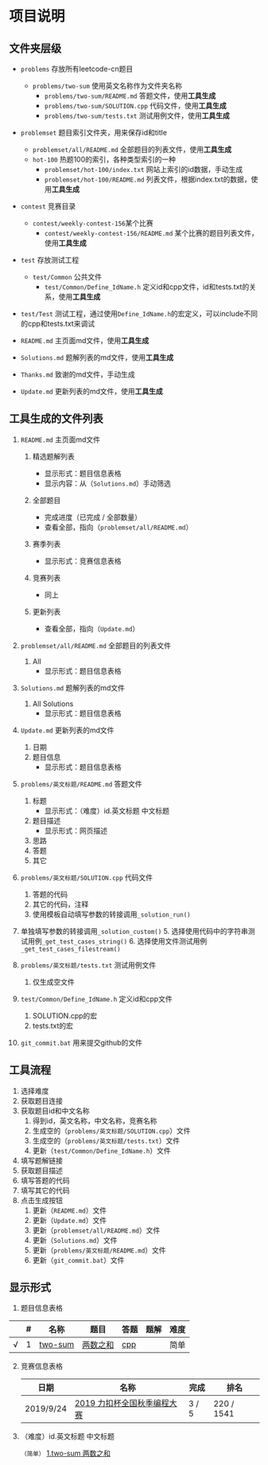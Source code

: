 # 项目说明

## 文件夹层级

* `problems` 存放所有leetcode-cn题目
  * `problems/two-sum` 使用英文名称作为文件夹名称
    * `problems/two-sum/README.md` 答题文件，使用**工具生成**
    * `problems/two-sum/SOLUTION.cpp` 代码文件，使用**工具生成** 
    * `problems/two-sum/tests.txt` 测试用例文件，使用**工具生成**

* `problemset` 题目索引文件夹，用来保存id和title
  * `problemset/all/README.md` 全部题目的列表文件，使用**工具生成**
  * `hot-100` 热题100的索引，各种类型索引的一种
    * `problemset/hot-100/index.txt` 网站上索引的id数据，手动生成
    * `problemset/hot-100/README.md` 列表文件，根据index.txt的数据，使用**工具生成**

* `contest` 竞赛目录
  * `contest/weekly-contest-156`某个比赛
    * `contest/weekly-contest-156/README.md` 某个比赛的题目列表文件，使用**工具生成**

* `test` 存放测试工程
  * `test/Common` 公共文件
    * `test/Common/Define_IdName.h` 定义id和cpp文件，id和tests.txt的关系，使用**工具生成**
* `test/Test` 测试工程，通过使用`Define_IdName.h`的宏定义，可以include不同的cpp和tests.txt来调试
  
* `README.md` 主页面md文件，使用**工具生成**
* `Solutions.md` 题解列表的md文件，使用**工具生成**
* `Thanks.md` 致谢的md文件，手动生成
* `Update.md` 更新列表的md文件，使用**工具生成**

## 工具生成的文件列表

1. `README.md` 主页面md文件

   1. 精选题解列表
      * 显示形式：题目信息表格
      * 显示内容：从（`Solutions.md`）手动筛选
   2. 全部题目
      * 完成进度（已完成 / 全部数量）
      * 查看全部，指向（`problemset/all/README.md`）

   3. 赛季列表
      * 显示形式：竞赛信息表格
   4. 竞赛列表
      * 同上

   5. 更新列表
      * 查看全部，指向（`Update.md`）

2. `problemset/all/README.md` 全部题目的列表文件
   1. All
      * 显示形式：题目信息表格

3. `Solutions.md` 题解列表的md文件
   1. All Solutions
      * 显示形式：题目信息表格

4. `Update.md` 更新列表的md文件
   1. 日期
   2. 题目信息
      * 显示形式：题目信息表格

5. `problems/英文标题/README.md` 答题文件
   1. 标题
      * 显示形式：（难度）id.英文标题 中文标题
   2. 题目描述
      * 显示形式：网页描述
   3. 思路
   4. 答题
   5. 其它
6. `problems/英文标题/SOLUTION.cpp` 代码文件
   1. 答题的代码
   2. 其它的代码，注释
   3. 使用模板自动填写参数的转接调用`_solution_run()`
4. 单独填写参数的转接调用`_solution_custom()`
   5. 选择使用代码中的字符串测试用例`_get_test_cases_string()`
   6. 选择使用文件测试用例`_get_test_cases_filestream()`
   
7. `problems/英文标题/tests.txt` 测试用例文件
   1. 仅生成空文件
8. `test/Common/Define_IdName.h` 定义id和cpp文件
   1. SOLUTION.cpp的宏
   2. tests.txt的宏
9. `git_commit.bat` 用来提交github的文件

## 工具流程

1. 选择难度
2. 获取题目连接
3. 获取题目id和中文名称
   1. 得到id，英文名称，中文名称，竞赛名称
   2. 生成空的（`problems/英文标题/SOLUTION.cpp`）文件
   3. 生成空的（`problems/英文标题/tests.txt`）文件
   4. 更新（`test/Common/Define_IdName.h`）文件
4. 填写题解链接
5. 获取题目描述
6. 填写答题的代码
7. 填写其它的代码
8. 点击生成按钮
   1. 更新（`README.md`）文件
   2. 更新（`Update.md`）文件
   3. 更新（`problemset/all/README.md`）文件
   4. 更新（`Solutions.md`）文件
   5. 更新（`problems/英文标题/README.md`）文件
   6. 更新（`git_commit.bat`）文件

## 显示形式

1. 题目信息表格

|      | #    | 名称    | 题目                                    | 答题                                                       | 题解                                                         | 难度 |
| ---- | ---- | ------- | -------------------------------------------- | ------------------------------------------------------------ | ---- | ---- |
| √ | 1 | [two-sum](../../problems/two-sum) | [两数之和](../../problems/two-sum/README.md) | [cpp](../../problems/two-sum/SOLUTION.cpp) |  | 简单 |

2. 竞赛信息表格

   | 日期      | 名称                                                        | 完成  | 排名       |
   | --------- | ----------------------------------------------------------- | ----- | ---------- |
   | 2019/9/24 | [2019 力扣杯全国秋季编程大赛](./season/2019-fall/README.md) | 3 / 5 | 220 / 1541 |

3. （难度）id.英文标题 中文标题

   `（简单）`  [1.two-sum 两数之和](https://leetcode-cn.com/problems/two-sum/)


